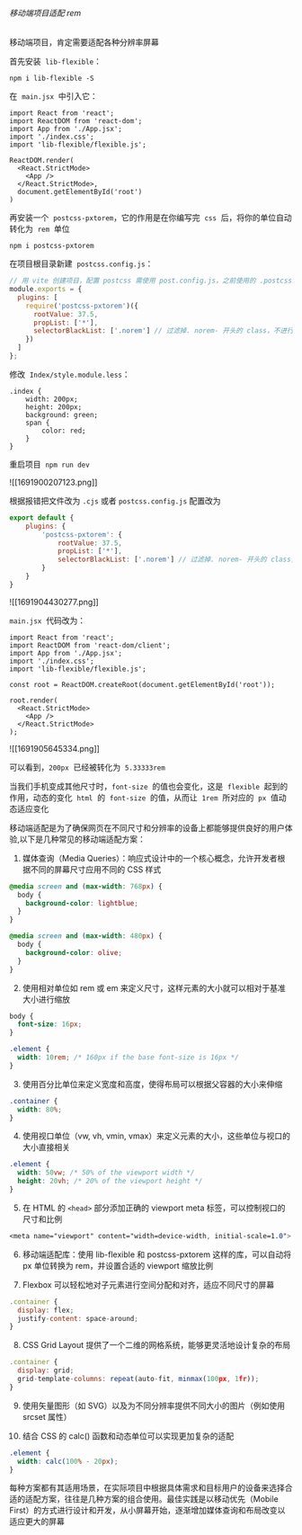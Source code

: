 ###### 移动端项目适配 rem

移动端项目，肯定需要适配各种分辨率屏幕

首先安装  `lib-flexible`：

```shell
npm i lib-flexible -S
```

在  `main.jsx`  中引入它：

```JSX
import React from 'react';
import ReactDOM from 'react-dom';
import App from './App.jsx';
import './index.css';
import 'lib-flexible/flexible.js';

ReactDOM.render(
  <React.StrictMode>
    <App />
  </React.StrictMode>,
  document.getElementById('root')
)
```

再安装一个  `postcss-pxtorem`，它的作用是在你编写完  `css`  后，将你的单位自动转化为  `rem`  单位

```shell
npm i postcss-pxtorem
```

在项目根目录新建  `postcss.config.js`：

```JavaScript
// 用 vite 创建项目，配置 postcss 需使用 post.config.js，之前使用的 .postcssrc.js 已废弃
module.exports = {
  plugins: [
    require('postcss-pxtorem')({
      rootValue: 37.5,
      propList: ['*'],
      selectorBlackList: ['.norem'] // 过滤掉. norem- 开头的 class，不进行 rem 转换
    })
  ]
};
```

修改  `Index/style.module.less`：

```less
.index {
    width: 200px;
    height: 200px;
    background: green;
    span {
        color: red;
    }
}
```

重启项目  `npm run dev`

![[1691900207123.png]]

根据报错把文件改为 `.cjs` 或者 `postcss.config.js` 配置改为

```JavaScript
export default {
    plugins: {
        'postcss-pxtorem': {
            rootValue: 37.5,
            propList: ['*'],
            selectorBlackList: ['.norem'] // 过滤掉. norem- 开头的 class，不进行 rem 转换
        }
    }
}
```

![[1691904430277.png]]

`main.jsx`  代码改为：

```JSX
import React from 'react';
import ReactDOM from 'react-dom/client';
import App from './App.jsx';
import './index.css';
import 'lib-flexible/flexible.js';

const root = ReactDOM.createRoot(document.getElementById('root'));

root.render(
  <React.StrictMode>
    <App />
  </React.StrictMode>
);
```

![[1691905645334.png]]

可以看到，`200px`  已经被转化为  `5.33333rem`

当我们手机变成其他尺寸时，`font-size`  的值也会变化，这是  `flexible`  起到的作用，动态的变化  `html`  的  `font-size`  的值，从而让  `1rem`  所对应的  `px`  值动态适应变化

移动端适配是为了确保网页在不同尺寸和分辨率的设备上都能够提供良好的用户体验,以下是几种常见的移动端适配方案：

1. 媒体查询（Media Queries）：响应式设计中的一个核心概念，允许开发者根据不同的屏幕尺寸应用不同的 CSS 样式

```CSS
@media screen and (max-width: 768px) {
  body {
    background-color: lightblue;
  }
}

@media screen and (max-width: 480px) {
  body {
    background-color: olive;
  }
}
```

2. 使用相对单位如 rem 或 em 来定义尺寸，这样元素的大小就可以相对于基准大小进行缩放

```CSS
body {
  font-size: 16px;
}

.element {
  width: 10rem; /* 160px if the base font-size is 16px */
}
```

3. 使用百分比单位来定义宽度和高度，使得布局可以根据父容器的大小来伸缩

```CSS
.container {
  width: 80%;
}
```

4. 使用视口单位（vw, vh, vmin, vmax）来定义元素的大小，这些单位与视口的大小直接相关

```CSS
.element {
  width: 50vw; /* 50% of the viewport width */
  height: 20vh; /* 20% of the viewport height */
}
```

5. 在 HTML 的 `<head>` 部分添加正确的 viewport meta 标签，可以控制视口的尺寸和比例

```CSS
<meta name="viewport" content="width=device-width, initial-scale=1.0">
```

6. 移动端适配库：使用 lib-flexible 和 postcss-pxtorem 这样的库，可以自动将 px 单位转换为 rem，并设置合适的 viewport 缩放比例

7. Flexbox 可以轻松地对子元素进行空间分配和对齐，适应不同尺寸的屏幕

```JavaScript
.container {
  display: flex;
  justify-content: space-around;
}
```

8. CSS Grid Layout 提供了一个二维的网格系统，能够更灵活地设计复杂的布局

```JavaScript
.container {
  display: grid;
  grid-template-columns: repeat(auto-fit, minmax(100px, 1fr));
}
```

9. 使用矢量图形（如 SVG）以及为不同分辨率提供不同大小的图片（例如使用 srcset 属性）

10. 结合 CSS 的 calc() 函数和动态单位可以实现更加复杂的适配

```CSS
.element {
  width: calc(100% - 20px);
}
```

每种方案都有其适用场景，在实际项目中根据具体需求和目标用户的设备来选择合适的适配方案，往往是几种方案的组合使用。最佳实践是以移动优先（Mobile First）的方式进行设计和开发，从小屏幕开始，逐渐增加媒体查询和布局改变以适应更大的屏幕
